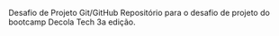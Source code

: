 Desafio de Projeto Git/GitHub
Repositório para o desafio de projeto do bootcamp Decola Tech 3a edição.
